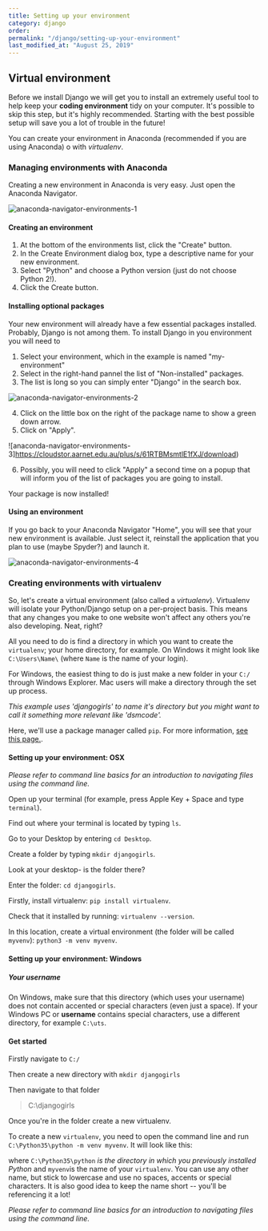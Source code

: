 ```yaml
---
title: Setting up your environment
category: django
order: 
permalink: "/django/setting-up-your-environment"
last_modified_at: "August 25, 2019"
---
```


## Virtual environment

Before we install Django we will get you to install an extremely useful tool to help keep your **coding environment** tidy on your computer. It's possible to skip this step, but it's highly recommended. Starting with the best possible setup will save you a lot of trouble in the future!

You can create your environment in Anaconda (recommended if you are using Anaconda) o with *virtualenv*.

### Managing environments with Anaconda

Creating a new environment in Anaconda is very easy. Just open the Anaconda Navigator.

![anaconda-navigator-environments-1](https://cloudstor.aarnet.edu.au/plus/s/BkIshsGzQq6QPKy/download)

#### Creating an environment 

1. At the bottom of the environments list, click the "Create" button.
2. In the Create Environment dialog box, type a descriptive name for your new environment.
3. Select "Python" and choose a Python version (just do not choose Python 2!).
4. Click the Create button.

#### Installing optional packages

Your new environment will already have a few essential packages installed. Probably, Django is not among them. To install Django in you environment you will need to

1. Select your environment, which in the example is named "my-environment"
2. Select in the right-hand pannel the list of "Non-installed" packages.
3. The list is long so you can simply enter "Django" in the search box.

![anaconda-navigator-environments-2](https://cloudstor.aarnet.edu.au/plus/s/61RTBMsmtlE1fXJ/download)

4. Click on the little box on the right of the package name to show a green down arrow.
5. Click on "Apply".

![anaconda-navigator-environments-3]https://cloudstor.aarnet.edu.au/plus/s/61RTBMsmtlE1fXJ/download)

6. Possibly, you will need to click "Apply" a second time on a popup that will inform you of the list of packages you are going to install.

Your package is now installed!

#### Using an environment

If you go back to your Anaconda Navigator "Home", you will see that your new environment is available. Just select it, reinstall the application that you plan to use (maybe Spyder?) and launch it.

![anaconda-navigator-environments-4](https://cloudstor.aarnet.edu.au/plus/s/rd64ZlxYJZUC6gF/download)


### Creating environments with virtualenv

So, let's create a virtual environment (also called a *virtualenv*). Virtualenv will isolate your Python/Django setup on a per-project basis. This means that any changes you make to one website won't affect any others you're also developing. Neat, right?

All you need to do is find a directory in which you want to create the `virtualenv`; your home directory, for example. On Windows it might look like `C:\Users\Name\` (where `Name` is the name of your login).

For Windows, the easiest thing to do is just make a new folder in your `C:/` through Windows Explorer. Mac users will make a directory through the set up process.

*This example uses 'djangogirls' to name it's directory but you might want to call it something more relevant like 'dsmcode'.*

Here, we'll use a package manager called `pip`. For more information, [see this page.](https://en.wikipedia.org/wiki/Pip_(package_manager)).

#### Setting up your environment: OSX

*Please refer to command line basics for an introduction to navigating files using the command line.*

Open up your terminal (for example, press Apple Key + Space and type `terminal`).

Find out where your terminal is located by typing `ls`.

Go to your Desktop by entering `cd Desktop`.

Create a folder by typing `mkdir djangogirls`.

Look at your desktop- is the folder there?

Enter the folder: `cd djangogirls`.

Firstly, install virtualenv: `pip install virtualenv`.

Check that it installed by running: `virtualenv --version`.

In this location, create a virtual environment (the folder will be called `myvenv`): `python3 -m venv myvenv`.

#### Setting up your environment: Windows

##### Your username 

On Windows, make sure that this directory (which uses your username) does not contain accented or special characters (even just a space). If your Windows PC or **username** contains special characters, use a different directory, for example `C:\uts`.

#### Get started

Firstly navigate to `C:/`

Then create a new directory with `mkdir djangogirls`

Then navigate to that folder

> C:\djangogirls

Once you're in the folder create a new virtualenv.

To create a new `virtualenv`, you need to open the command line and run `C:\Python35\python -m venv myvenv`. It will look like this:

where `C:\Python35\python` *is the directory in which you previously installed Python* and `myvenv`is the name of your `virtualenv`. You can use any other name, but stick to lowercase and use no spaces, accents or special characters. It is also good idea to keep the name short -- you'll be referencing it a lot!

*Please refer to command line basics for an introduction to navigating files using the command line.*


